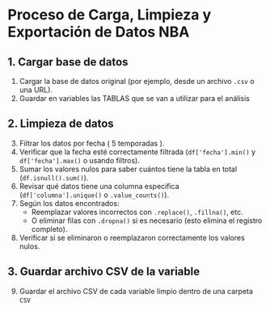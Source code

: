 # Proceso de Carga, Limpieza y Exportación de Datos NBA

## 1. Cargar base de datos
1. Cargar la base de datos original (por ejemplo, desde un archivo `.csv` o una URL).
2. Guardar en variables las TABLAS que se van a utilizar para el análisis 

## 2. Limpieza de datos
3. Filtrar los datos por fecha ( 5 temporadas ).
4. Verificar que la fecha esté correctamente filtrada (`df['fecha'].min()` y `df['fecha'].max()` o usando filtros).
5. Sumar los valores nulos para saber cuántos tiene la tabla en total (`df.isnull().sum()`).
6. Revisar qué datos tiene una columna específica (`df['columna'].unique()` o `.value_counts()`).
7. Según los datos encontrados:
   - Reemplazar valores incorrectos con `.replace()`, `.fillna()`, etc.
   - O eliminar filas con `.dropna()` si es necesario (esto elimina el registro completo).
8. Verificar si se eliminaron o reemplazaron correctamente los valores nulos.

## 3. Guardar archivo CSV de la variable
9. Guardar el archivo CSV de cada variable limpio dentro de una carpeta `CSV`


